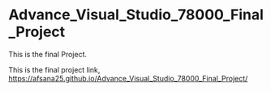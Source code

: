 # Advance_Visual_Studio_78000_Final_Project

This is the final Project.

This is the final project link,
https://afsana25.github.io/Advance_Visual_Studio_78000_Final_Project/
